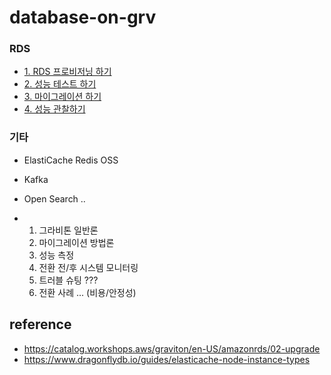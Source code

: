 # database-on-grv


### RDS ###

* [1. RDS 프로비저닝 하기](https://github.com/gnosia93/database-on-grv/tree/main/cdk)
* [2. 성능 테스트 하기]()
* [3. 마이그레이션 하기](https://github.com/gnosia93/database-on-grv/blob/main/tutorial/3.rds-mig.md)
* [4. 성능 관찰하기]()


### 기타 ###
* ElastiCache Redis OSS
* Kafka
* Open Search ..


* 1. 그라비톤 일반론   
  2. 마이그레이션 방법론   
  3. 성능 측정
  4. 전환 전/후 시스템 모니터링 
  5. 트러블 슈팅 ???
  6. 전환 사례 ... (비용/안정성) 
 





## reference ##

* https://catalog.workshops.aws/graviton/en-US/amazonrds/02-upgrade
* https://www.dragonflydb.io/guides/elasticache-node-instance-types

